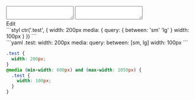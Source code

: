 <div data-size="200" class="code-cont" data-example="between">
    <div class="code">
        <div class="code-wrap">
            <textarea id="stylus"></textarea>
            <textarea id="css"></textarea>
            <div class="edit-code">
                <span>Edit</span>
            </div>
        </div>
    </div>
</div>


<div data-size="200" data-examples="stylus"></div>
```styl
ctr('.test', {
  width: 200px
  media: {
    query: {
      between: 'sm' 'lg'
    }
    width: 100px
  }
})
```

<div data-size="200" data-examples="yaml"></div>
```yaml
.test:
  width: 200px
  media:
    query:
      between: [sm, lg]
    width: 100px
```

```css
.test {
  width: 200px;
}
@media (min-width: 600px) and (max-width: 1050px) {
  .test {
    width: 100px;
  }
}
```
<div class="cf"></div>

